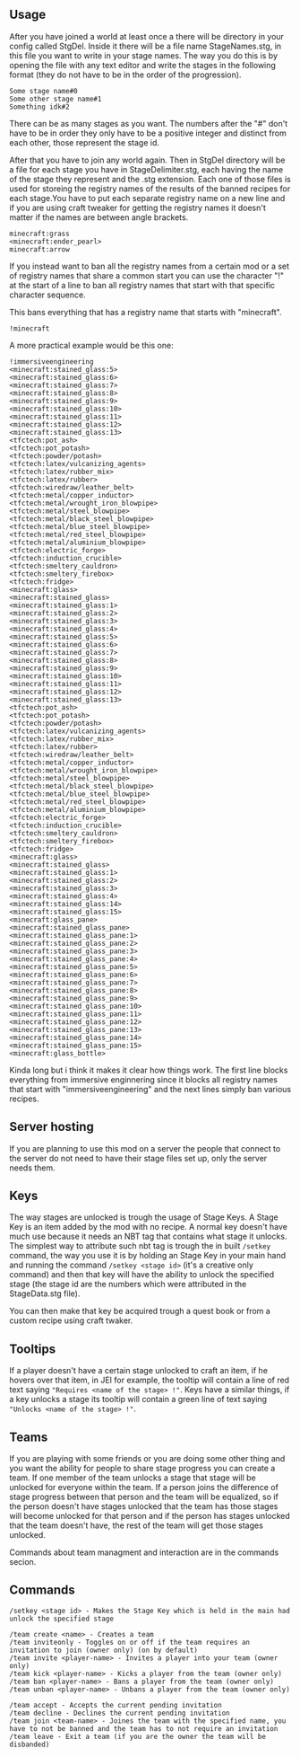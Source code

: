 ## Usage

After you have joined a world at least once a there will be directory in your config called StgDel. Inside it there will be a file name StageNames.stg, in this file you want to write in your stage names. The way you do this is by opening the file with any text editor and write the stages in the following format (they do not have to be in the order of the progression).

```
Some stage name#0
Some other stage name#1
Something idk#2
```

There can be as many stages as you want. The numbers after the "#" don't have to be in order they only have to be a positive integer and distinct from each other, those represent the stage id.

After that you have to join any world again. Then in StgDel directory will be a file for each stage you have in StageDelimiter.stg, each having the name of the stage they represent and the .stg extension. Each one of those files is used for storeing the registry names of the results of the banned recipes for each stage.You have to put each separate registry name on a new line and if you are using craft tweaker for getting the registry names it doesn't matter if the names are between angle brackets.

```
minecraft:grass
<minecraft:ender_pearl>
minecraft:arrow
```

If you instead want to ban all the registry names from a certain mod or a set of registry names that share a common start you can use the character "!" at the start of a line to ban all registry names that start with that specific character sequence.

This bans everything that has a registry name that starts with "minecraft".

```
!minecraft
```

A more practical example would be this one:

```
!immersiveengineering
<minecraft:stained_glass:5>
<minecraft:stained_glass:6>
<minecraft:stained_glass:7>
<minecraft:stained_glass:8>
<minecraft:stained_glass:9>
<minecraft:stained_glass:10>
<minecraft:stained_glass:11>
<minecraft:stained_glass:12>
<minecraft:stained_glass:13>
<tfctech:pot_ash>
<tfctech:pot_potash>
<tfctech:powder/potash>
<tfctech:latex/vulcanizing_agents>
<tfctech:latex/rubber_mix>
<tfctech:latex/rubber>
<tfctech:wiredraw/leather_belt>
<tfctech:metal/copper_inductor>
<tfctech:metal/wrought_iron_blowpipe>
<tfctech:metal/steel_blowpipe>
<tfctech:metal/black_steel_blowpipe>
<tfctech:metal/blue_steel_blowpipe>
<tfctech:metal/red_steel_blowpipe>
<tfctech:metal/aluminium_blowpipe>
<tfctech:electric_forge>
<tfctech:induction_crucible>
<tfctech:smeltery_cauldron>
<tfctech:smeltery_firebox>
<tfctech:fridge>
<minecraft:glass>
<minecraft:stained_glass>
<minecraft:stained_glass:1>
<minecraft:stained_glass:2>
<minecraft:stained_glass:3>
<minecraft:stained_glass:4>
<minecraft:stained_glass:5>
<minecraft:stained_glass:6>
<minecraft:stained_glass:7>
<minecraft:stained_glass:8>
<minecraft:stained_glass:9>
<minecraft:stained_glass:10>
<minecraft:stained_glass:11>
<minecraft:stained_glass:12>
<minecraft:stained_glass:13>
<tfctech:pot_ash>
<tfctech:pot_potash>
<tfctech:powder/potash>
<tfctech:latex/vulcanizing_agents>
<tfctech:latex/rubber_mix>
<tfctech:latex/rubber>
<tfctech:wiredraw/leather_belt>
<tfctech:metal/copper_inductor>
<tfctech:metal/wrought_iron_blowpipe>
<tfctech:metal/steel_blowpipe>
<tfctech:metal/black_steel_blowpipe>
<tfctech:metal/blue_steel_blowpipe>
<tfctech:metal/red_steel_blowpipe>
<tfctech:metal/aluminium_blowpipe>
<tfctech:electric_forge>
<tfctech:induction_crucible>
<tfctech:smeltery_cauldron>
<tfctech:smeltery_firebox>
<tfctech:fridge>
<minecraft:glass>
<minecraft:stained_glass>
<minecraft:stained_glass:1>
<minecraft:stained_glass:2>
<minecraft:stained_glass:3>
<minecraft:stained_glass:4>
<minecraft:stained_glass:14>
<minecraft:stained_glass:15>
<minecraft:glass_pane>
<minecraft:stained_glass_pane>
<minecraft:stained_glass_pane:1>
<minecraft:stained_glass_pane:2>
<minecraft:stained_glass_pane:3>
<minecraft:stained_glass_pane:4>
<minecraft:stained_glass_pane:5>
<minecraft:stained_glass_pane:6>
<minecraft:stained_glass_pane:7>
<minecraft:stained_glass_pane:8>
<minecraft:stained_glass_pane:9>
<minecraft:stained_glass_pane:10>
<minecraft:stained_glass_pane:11>
<minecraft:stained_glass_pane:12>
<minecraft:stained_glass_pane:13>
<minecraft:stained_glass_pane:14>
<minecraft:stained_glass_pane:15>
<minecraft:glass_bottle>
```

Kinda long but i think it makes it clear how things work. The first line blocks everything from immersive enginnering since it blocks all registry names that start with "immersiveengineering" and the next lines simply ban various recipes.

## Server hosting

If you are planning to use this mod on a server the people that connect to the server do not need to have their stage files set up, only the server needs them.

## Keys

The way stages are unlocked is trough the usage of Stage Keys. A Stage Key is an item added by the mod with no recipe. A normal key doesn't have much use because it needs an NBT tag that contains what stage it unlocks. The simplest way to attribute such nbt tag is trough the in built ```/setkey``` command, the way you use it is by holding an Stage Key in your main hand and running the command ```/setkey <stage id>``` (it's a creative only command) and then that key will have the ability to unlock the specified stage (the stage id are the numbers which were attributed in the StageData.stg file).

You can then make that key be acquired trough a quest book or from a custom recipe using craft twaker.

## Tooltips

If a player doesn't have a certain stage unlocked to craft an item, if he hovers over that item, in JEI for example, the tooltip will contain a line of red text saying ```"Requires <name of the stage> !"```. Keys have a similar things, if a key unlocks a stage its tooltip will contain a green line of text saying ```"Unlocks <name of the stage> !"```.

## Teams

If you are playing with some friends or you are doing some other thing and you want the ability for people to share stage progress you can create a team. If one member of the team unlocks a stage that stage will be unlocked for everyone within the team. If a person joins the difference of stage progress between that person and the team will be equalized, so if the person doesn't have stages unlocked that the team has those stages will become unlocked for that person and if the person has stages unlocked that the team doesn't have, the rest of the team will get those stages unlocked.

Commands about team managment and interaction are in the commands secion.

## Commands

```
/setkey <stage id> - Makes the Stage Key which is held in the main had unlock the specified stage

/team create <name> - Creates a team
/team inviteonly - Toggles on or off if the team requires an invitation to join (owner only) (on by default)
/team invite <player-name> - Invites a player into your team (owner only)
/team kick <player-name> - Kicks a player from the team (owner only)
/team ban <player-name> - Bans a player from the team (owner only)
/team unban <player-name> - Unbans a player from the team (owner only)

/team accept - Accepts the current pending invitation
/team decline - Declines the current pending invitation
/team join <team-name> - Joines the team with the specified name, you have to not be banned and the team has to not require an invitation
/team leave - Exit a team (if you are the owner the team will be disbanded)
```
